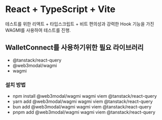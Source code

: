 # React + TypeScript + Vite

테스트를 위한 리액트 + 타입스크립트 + 비트
편의성과 강력한 Hook 기능을 가진 WAGMI를 사용하여 테스트를 진행.

## WalletConnect를 사용하기위한 필요 라이브러리

- @tanstack/react-query
- @web3modal/wagmi
- wagmi

### 설치 방법

- npm install @web3modal/wagmi wagmi viem @tanstack/react-query
- yarn add @web3modal/wagmi wagmi viem @tanstack/react-query
- bun add @web3modal/wagmi wagmi viem @tanstack/react-query
- pnpm add @web3modal/wagmi wagmi viem @tanstack/react-query
